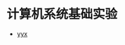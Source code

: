 # 计算机系统基础实验



- [yyx](https://github.com/19020011038/OUC-HomeWork/tree/main/%E8%AE%A1%E7%AE%97%E6%9C%BA%E7%B3%BB%E7%BB%9F%E5%9F%BA%E7%A1%80)



